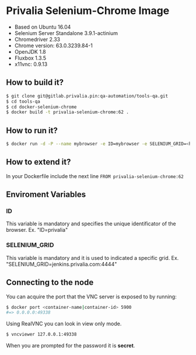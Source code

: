 Privalia Selenium-Chrome Image
=============================

* Based on Ubuntu 16.04
* Selenium Server Standalone 3.9.1-actinium
* Chromedriver 2.33
* Chrome version: 63.0.3239.84-1
* OpenJDK 1.8
* Fluxbox 1.3.5
* x11vnc: 0.9.13

## How to build it?

``` bash
$ git clone git@gitlab.privalia.pin:qa-automation/tools-qa.git
$ cd tools-qa
$ cd docker-selenium-chrome
$ docker build -t privalia-selenium-chrome:62 . 
```

## How to run it?

``` bash
$ docker run -d -P --name mybrowser -e ID=mybrowser -e SELENIUM_GRID=<hub-address>:<hub-port> --dns <dns-address> privalia-selenium-chrome:62
```

## How to extend it?

In your Dockerfile include the next line
```FROM privalia-selenium-chrome:62```

## Enviroment Variables

### ID
This variable is mandatory and specifies the unique identificator of the browser.
Ex. "ID=privalia"

### SELENIUM_GRID
This variable is mandatory and it is used to indicated a specific grid.
Ex. "SELENIUM_GRID=jenkins.privalia.com:4444"

## Connecting to the node
You can acquire the port that the VNC server is exposed to by running:

``` bash
$ docker port <container-name|container-id> 5900
#=> 0.0.0.0:49338
```

Using RealVNC you can look in view only mode.

``` bash
$ vncviewer 127.0.0.1:49338
```

When you are prompted for the password it is __secret__.

